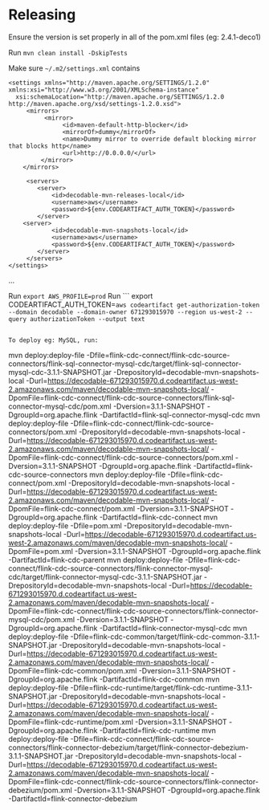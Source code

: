 # Releasing

Ensure the version is set properly in all of the pom.xml files (eg: 2.4.1-deco1)

Run `mvn clean install -DskipTests`

Make sure `~/.m2/settings.xml`  contains
```
<settings xmlns="http://maven.apache.org/SETTINGS/1.2.0" xmlns:xsi="http://www.w3.org/2001/XMLSchema-instance"
  xsi:schemaLocation="http://maven.apache.org/SETTINGS/1.2.0 http://maven.apache.org/xsd/settings-1.2.0.xsd">
     <mirrors>
          <mirror>
               <id>maven-default-http-blocker</id>
               <mirrorOf>dummy</mirrorOf>
               <name>Dummy mirror to override default blocking mirror that blocks http</name>
               <url>http://0.0.0.0/</url>
         </mirror>
    </mirrors>

     <servers>
        <server>
            <id>decodable-mvn-releases-local</id>
            <username>aws</username>
            <password>${env.CODEARTIFACT_AUTH_TOKEN}</password>
        </server>
	<server>
            <id>decodable-mvn-snapshots-local</id>
            <username>aws</username>
            <password>${env.CODEARTIFACT_AUTH_TOKEN}</password>
        </server>
     </servers>
</settings>
```

...

Run `export AWS_PROFILE=prod`
Run ```
export CODEARTIFACT_AUTH_TOKEN=`aws codeartifact get-authorization-token --domain decodable --domain-owner 671293015970 --region us-west-2 --query authorizationToken --output text`
```

To deploy eg: MySQL, run:

```
mvn deploy:deploy-file -Dfile=flink-cdc-connect/flink-cdc-source-connectors/flink-sql-connector-mysql-cdc/target/flink-sql-connector-mysql-cdc-3.1.1-SNAPSHOT.jar -DrepositoryId=decodable-mvn-snapshots-local -Durl=https://decodable-671293015970.d.codeartifact.us-west-2.amazonaws.com/maven/decodable-mvn-snapshots-local/ -DpomFile=flink-cdc-connect/flink-cdc-source-connectors/flink-sql-connector-mysql-cdc/pom.xml -Dversion=3.1.1-SNAPSHOT -DgroupId=org.apache.flink -DartifactId=flink-sql-connector-mysql-cdc
mvn deploy:deploy-file -Dfile=flink-cdc-connect/flink-cdc-source-connectors/pom.xml -DrepositoryId=decodable-mvn-snapshots-local -Durl=https://decodable-671293015970.d.codeartifact.us-west-2.amazonaws.com/maven/decodable-mvn-snapshots-local/ -DpomFile=flink-cdc-connect/flink-cdc-source-connectors/pom.xml -Dversion=3.1.1-SNAPSHOT -DgroupId=org.apache.flink -DartifactId=flink-cdc-source-connectors
mvn deploy:deploy-file -Dfile=flink-cdc-connect/pom.xml -DrepositoryId=decodable-mvn-snapshots-local -Durl=https://decodable-671293015970.d.codeartifact.us-west-2.amazonaws.com/maven/decodable-mvn-snapshots-local/ -DpomFile=flink-cdc-connect/pom.xml -Dversion=3.1.1-SNAPSHOT -DgroupId=org.apache.flink -DartifactId=flink-cdc-connect
mvn deploy:deploy-file -Dfile=pom.xml -DrepositoryId=decodable-mvn-snapshots-local -Durl=https://decodable-671293015970.d.codeartifact.us-west-2.amazonaws.com/maven/decodable-mvn-snapshots-local/ -DpomFile=pom.xml -Dversion=3.1.1-SNAPSHOT -DgroupId=org.apache.flink -DartifactId=flink-cdc-parent
mvn deploy:deploy-file -Dfile=flink-cdc-connect/flink-cdc-source-connectors/flink-connector-mysql-cdc/target/flink-connector-mysql-cdc-3.1.1-SNAPSHOT.jar -DrepositoryId=decodable-mvn-snapshots-local -Durl=https://decodable-671293015970.d.codeartifact.us-west-2.amazonaws.com/maven/decodable-mvn-snapshots-local/ -DpomFile=flink-cdc-connect/flink-cdc-source-connectors/flink-connector-mysql-cdc/pom.xml -Dversion=3.1.1-SNAPSHOT -DgroupId=org.apache.flink -DartifactId=flink-connector-mysql-cdc
mvn deploy:deploy-file -Dfile=flink-cdc-common/target/flink-cdc-common-3.1.1-SNAPSHOT.jar -DrepositoryId=decodable-mvn-snapshots-local -Durl=https://decodable-671293015970.d.codeartifact.us-west-2.amazonaws.com/maven/decodable-mvn-snapshots-local/ -DpomFile=flink-cdc-common/pom.xml -Dversion=3.1.1-SNAPSHOT -DgroupId=org.apache.flink -DartifactId=flink-cdc-common
mvn deploy:deploy-file -Dfile=flink-cdc-runtime/target/flink-cdc-runtime-3.1.1-SNAPSHOT.jar -DrepositoryId=decodable-mvn-snapshots-local -Durl=https://decodable-671293015970.d.codeartifact.us-west-2.amazonaws.com/maven/decodable-mvn-snapshots-local/ -DpomFile=flink-cdc-runtime/pom.xml -Dversion=3.1.1-SNAPSHOT -DgroupId=org.apache.flink -DartifactId=flink-cdc-runtime
mvn deploy:deploy-file -Dfile=flink-cdc-connect/flink-cdc-source-connectors/flink-connector-debezium/target/flink-connector-debezium-3.1.1-SNAPSHOT.jar -DrepositoryId=decodable-mvn-snapshots-local -Durl=https://decodable-671293015970.d.codeartifact.us-west-2.amazonaws.com/maven/decodable-mvn-snapshots-local/ -DpomFile=flink-cdc-connect/flink-cdc-source-connectors/flink-connector-debezium/pom.xml -Dversion=3.1.1-SNAPSHOT -DgroupId=org.apache.flink -DartifactId=flink-connector-debezium
```
